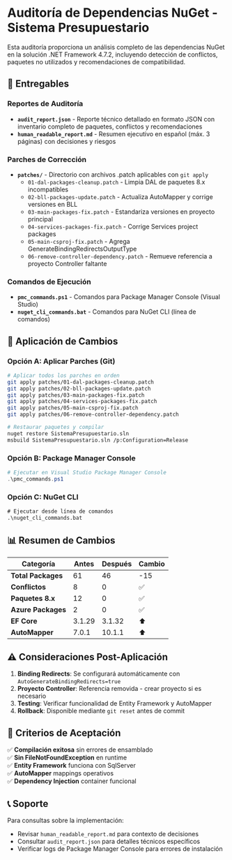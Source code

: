 # Auditoría de Dependencias NuGet - Sistema Presupuestario

Esta auditoría proporciona un análisis completo de las dependencias NuGet en la solución .NET Framework 4.7.2, incluyendo detección de conflictos, paquetes no utilizados y recomendaciones de compatibilidad.

## 📁 Entregables

### Reportes de Auditoría
- **`audit_report.json`** - Reporte técnico detallado en formato JSON con inventario completo de paquetes, conflictos y recomendaciones
- **`human_readable_report.md`** - Resumen ejecutivo en español (máx. 3 páginas) con decisiones y riesgos

### Parches de Corrección  
- **`patches/`** - Directorio con archivos .patch aplicables con `git apply`
  - `01-dal-packages-cleanup.patch` - Limpia DAL de paquetes 8.x incompatibles
  - `02-bll-packages-update.patch` - Actualiza AutoMapper y corrige versiones en BLL
  - `03-main-packages-fix.patch` - Estandariza versiones en proyecto principal
  - `04-services-packages-fix.patch` - Corrige Services project packages
  - `05-main-csproj-fix.patch` - Agrega GenerateBindingRedirectsOutputType
  - `06-remove-controller-dependency.patch` - Remueve referencia a proyecto Controller faltante

### Comandos de Ejecución
- **`pmc_commands.ps1`** - Comandos para Package Manager Console (Visual Studio)
- **`nuget_cli_commands.bat`** - Comandos para NuGet CLI (línea de comandos)

## 🚀 Aplicación de Cambios

### Opción A: Aplicar Parches (Git)
```bash
# Aplicar todos los parches en orden
git apply patches/01-dal-packages-cleanup.patch
git apply patches/02-bll-packages-update.patch
git apply patches/03-main-packages-fix.patch
git apply patches/04-services-packages-fix.patch
git apply patches/05-main-csproj-fix.patch
git apply patches/06-remove-controller-dependency.patch

# Restaurar paquetes y compilar
nuget restore SistemaPresupuestario.sln
msbuild SistemaPresupuestario.sln /p:Configuration=Release
```

### Opción B: Package Manager Console
```powershell
# Ejecutar en Visual Studio Package Manager Console
.\pmc_commands.ps1
```

### Opción C: NuGet CLI
```cmd
# Ejecutar desde línea de comandos
.\nuget_cli_commands.bat
```

## 📊 Resumen de Cambios

| Categoría | Antes | Después | Cambio |
|-----------|--------|---------|---------|
| **Total Packages** | 61 | 46 | -15 |
| **Conflictos** | 8 | 0 | ✅ |
| **Paquetes 8.x** | 12 | 0 | ✅ |
| **Azure Packages** | 2 | 0 | ✅ |
| **EF Core** | 3.1.29 | 3.1.32 | ⬆️ |
| **AutoMapper** | 7.0.1 | 10.1.1 | ⬆️ |

## ⚠️ Consideraciones Post-Aplicación

1. **Binding Redirects**: Se configurará automáticamente con `AutoGenerateBindingRedirects=true`
2. **Proyecto Controller**: Referencia removida - crear proyecto si es necesario
3. **Testing**: Verificar funcionalidad de Entity Framework y AutoMapper  
4. **Rollback**: Disponible mediante `git reset` antes de commit

## 🎯 Criterios de Aceptación

✅ **Compilación exitosa** sin errores de ensamblado  
✅ **Sin FileNotFoundException** en runtime  
✅ **Entity Framework** funciona con SqlServer  
✅ **AutoMapper** mappings operativos  
✅ **Dependency Injection** container funcional  

## 📞 Soporte

Para consultas sobre la implementación:
- Revisar `human_readable_report.md` para contexto de decisiones
- Consultar `audit_report.json` para detalles técnicos específicos
- Verificar logs de Package Manager Console para errores de instalación